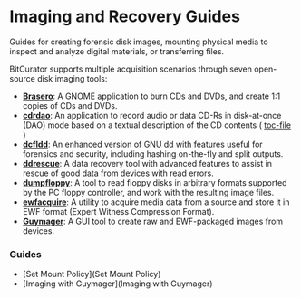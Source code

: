 Imaging and Recovery Guides
===========================
Guides for creating forensic disk images, mounting physical media to inspect and analyze digital materials, or transferring files.

BitCurator supports multiple acquisition scenarios through seven open-source disk imaging tools:

* **[Brasero](https://wiki.gnome.org/Apps/Brasero)**: A GNOME application to burn CDs and DVDs, and create 1:1 copies of CDs and DVDs.
* **[cdrdao](https://cdrdao.sourceforge.net/)**: An application to record audio or data CD-Rs in disk-at-once (DAO) mode based on a textual description of the CD contents ( [toc-file](https://cdrdao.sourceforge.net/example.html#toc-file-example) )
* **[dcfldd](https://github.com/resurrecting-open-source-projects/dcfldd)**: An enhanced version of GNU dd with features useful for forensics and security, including hashing on-the-fly and split outputs.
* **[ddrescue](https://www.gnu.org/software/ddrescue/)**: A data recovery tool with advanced features to assist in rescue of good data from devices with read errors.
* **[dumpfloppy](https://github.com/johnkw/dumpfloppy)**: A tool to read floppy disks in arbitrary formats supported by the PC floppy controller, and work with the resulting image files.
* **[ewfacquire](https://linux.die.net/man/1/ewfacquire)**: A utility to acquire media data from a source and store it in EWF format (Expert Witness Compression Format).
* **[Guymager](https://guymager.sourceforge.io/)**: A GUI tool to create raw and EWF-packaged images from devices.

### Guides

* [Set Mount Policy](Set Mount Policy)
* [Imaging with Guymager](Imaging with Guymager)

  











